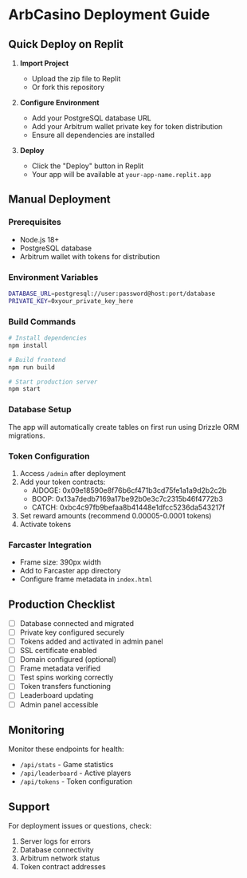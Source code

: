 # ArbCasino Deployment Guide

## Quick Deploy on Replit

1. **Import Project**
   - Upload the zip file to Replit
   - Or fork this repository

2. **Configure Environment**
   - Add your PostgreSQL database URL
   - Add your Arbitrum wallet private key for token distribution
   - Ensure all dependencies are installed

3. **Deploy**
   - Click the "Deploy" button in Replit
   - Your app will be available at `your-app-name.replit.app`

## Manual Deployment

### Prerequisites
- Node.js 18+
- PostgreSQL database
- Arbitrum wallet with tokens for distribution

### Environment Variables
```bash
DATABASE_URL=postgresql://user:password@host:port/database
PRIVATE_KEY=0xyour_private_key_here
```

### Build Commands
```bash
# Install dependencies
npm install

# Build frontend
npm run build

# Start production server
npm start
```

### Database Setup
The app will automatically create tables on first run using Drizzle ORM migrations.

### Token Configuration
1. Access `/admin` after deployment
2. Add your token contracts:
   - AIDOGE: 0x09e18590e8f76b6cf471b3cd75fe1a1a9d2b2c2b
   - BOOP: 0x13a7dedb7169a17be92b0e3c7c2315b46f4772b3
   - CATCH: 0xbc4c97fb9befaa8b41448e1dfcc5236da543217f
3. Set reward amounts (recommend 0.00005-0.0001 tokens)
4. Activate tokens

### Farcaster Integration
- Frame size: 390px width
- Add to Farcaster app directory
- Configure frame metadata in `index.html`

## Production Checklist

- [ ] Database connected and migrated
- [ ] Private key configured securely
- [ ] Tokens added and activated in admin panel
- [ ] SSL certificate enabled
- [ ] Domain configured (optional)
- [ ] Frame metadata verified
- [ ] Test spins working correctly
- [ ] Token transfers functioning
- [ ] Leaderboard updating
- [ ] Admin panel accessible

## Monitoring

Monitor these endpoints for health:
- `/api/stats` - Game statistics
- `/api/leaderboard` - Active players
- `/api/tokens` - Token configuration

## Support

For deployment issues or questions, check:
1. Server logs for errors
2. Database connectivity
3. Arbitrum network status
4. Token contract addresses